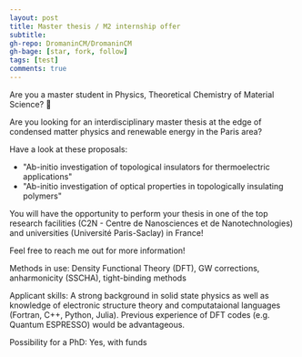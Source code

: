 ```yaml
---
layout: post
title: Master thesis / M2 internship offer
subtitle: 
gh-repo: DromaninCM/DromaninCM
gh-bage: [star, fork, follow]
tags: [test]
comments: true
---
```


Are you a master student in Physics, Theoretical Chemistry of Material Science? 🔬

Are you looking for an interdisciplinary master thesis at the edge of condensed matter physics and renewable energy in the Paris area?

Have a look at these proposals: 
- "Ab-initio investigation of topological insulators for thermoelectric applications"
- "Ab-initio investigation of optical properties in topologically insulating polymers"

You will have the opportunity to perform your thesis in one of the top research facilities (C2N - Centre de Nanosciences et de Nanotechnologies) and universities (Université Paris-Saclay) in France!

Feel free to reach me out for more information!

Methods in use: Density Functional Theory (DFT), GW corrections, anharmonicity (SSCHA), tight-binding methods

Applicant skills: A strong background in solid state physics as well as knowledge of electronic structure theory and computataional languages (Fortran, C++, Python, Julia). Previous experience of DFT codes (e.g. Quantum ESPRESSO) would be advantageous.

Possibility for a PhD: Yes, with funds
